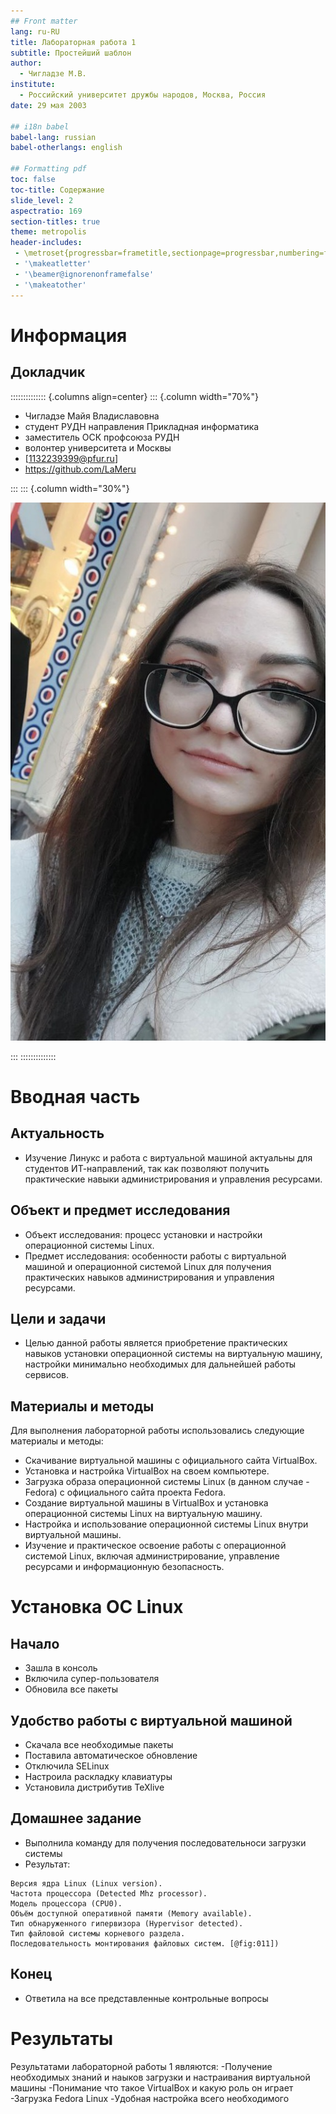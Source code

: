 ```yaml
---
## Front matter
lang: ru-RU
title: Лабораторная работа 1
subtitle: Простейший шаблон
author:
  - Чигладзе М.В.
institute:
  - Российский университет дружбы народов, Москва, Россия
date: 29 мая 2003

## i18n babel
babel-lang: russian
babel-otherlangs: english

## Formatting pdf
toc: false
toc-title: Содержание
slide_level: 2
aspectratio: 169
section-titles: true
theme: metropolis
header-includes:
 - \metroset{progressbar=frametitle,sectionpage=progressbar,numbering=fraction}
 - '\makeatletter'
 - '\beamer@ignorenonframefalse'
 - '\makeatother'
---
```


# Информация

## Докладчик

:::::::::::::: {.columns align=center}
::: {.column width="70%"}

  * Чигладзе Майя Владиславовна
  * студент РУДН направления Прикладная информатика
  * заместитель ОСК профсоюза РУДН
  * волонтер университета и Москвы
  * [1132239399@pfur.ru]
  * <https://github.com/LaMeru>

:::
::: {.column width="30%"}

![](./image/IMG_20240129_120520_416.jpg)

:::
::::::::::::::

# Вводная часть

## Актуальность

- Изучение Линукс и работа с виртуальной машиной актуальны 
для студентов ИТ-направлений, так как позволяют получить 
практические навыки администрирования и управления ресурсами.

## Объект и предмет исследования

- Объект исследования: процесс установки и настройки операционной системы Linux.
- Предмет исследования: особенности работы с виртуальной машиной и операционной 
системой Linux для получения практических навыков администрирования и управления ресурсами.

## Цели и задачи

- Целью данной работы является приобретение практических навыков установки операционной 
системы на виртуальную машину, настройки минимально необходимых для дальнейшей работы сервисов.

## Материалы и методы

Для выполнения лабораторной работы использовались следующие материалы и методы:
- Скачивание виртуальной машины с официального сайта VirtualBox.
- Установка и настройка VirtualBox на своем компьютере.
- Загрузка образа операционной системы Linux (в данном случае - Fedora) с 
официального сайта проекта Fedora.
- Создание виртуальной машины в VirtualBox и установка операционной системы 
Linux на виртуальную машину.
- Настройка и использование операционной системы Linux внутри виртуальной машины.
- Изучение и практическое освоение работы с операционной системой Linux, включая 
администрирование, управление ресурсами и информационную безопасность.

# Установка ОС Linux

## Начало

- Зашла в консоль
- Включила супер-пользователя
- Обновила все пакеты

## Удобство работы с виртуальной машиной

- Скачала все необходимые пакеты
- Поставила автоматическое обновление
- Отключила SELinux
- Настроила раскладку клавиатуры 
- Установила дистрибутив TeXlive

## Домашнее задание

- Выполнила команду для получения последовательноси загрузки системы
- Результат: 

```result
Версия ядра Linux (Linux version).
Частота процессора (Detected Mhz processor).
Модель процессора (CPU0).
Объём доступной оперативной памяти (Memory available).
Тип обнаруженного гипервизора (Hypervisor detected).
Тип файловой системы корневого раздела.
Последовательность монтирования файловых систем. [@fig:011])
```

## Конец

- Ответила на все представленные контрольные вопросы


# Результаты

Результатами лабораторной работы 1 являются:
-Получение необходимых знаний и наыков загрузки и настраивания виртуальной машины
-Понимание что такое VirtualBox и какую роль он играет
-Загрузка Fedora Linux 
-Удобная настройка всего необходимого
